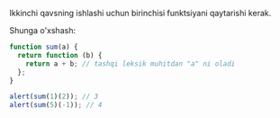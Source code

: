 Ikkinchi qavsning ishlashi uchun birinchisi funktsiyani qaytarishi kerak.

Shunga o'xshash:

```js run
function sum(a) {
  return function (b) {
    return a + b; // tashqi leksik muhitdan "a" ni oladi
  };
}

alert(sum(1)(2)); // 3
alert(sum(5)(-1)); // 4
```
